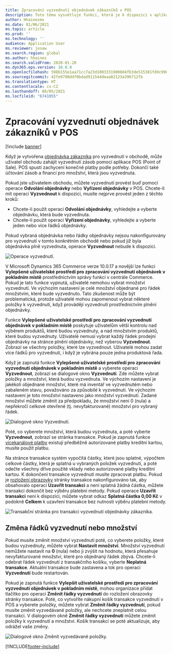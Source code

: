 ```yaml
---
title: Zpracování vyzvednutí objednávek zákazníků v POS
description: Toto téma vysvětluje funkci, která je k dispozici v aplikaci POS (Point of Sale) pro zpracování vyzvednutí objednávky zákazníka.
author: Hhainesms
ms.date: 01/06/2021
ms.topic: article
ms.prod: ''
ms.technology: ''
audience: Application User
ms.reviewer: josaw
ms.search.region: global
ms.author: hhaines
ms.search.validFrom: 2020-01-20
ms.dyn365.ops.version: 10.0.8
ms.openlocfilehash: 598b155e1aa71cc7a23d1003331900604fb3de515381fd9c9987ed39bd9cbd2a
ms.sourcegitcommit: 42fe9790ddf0bdad911544deaa82123a396712fb
ms.translationtype: HT
ms.contentlocale: cs-CZ
ms.lasthandoff: 08/05/2021
ms.locfileid: "6741055"
---
```

# <a name="process-customer-order-pickups-in-pos"></a>Zpracování vyzvednutí objednávek zákazníků v POS

[!include [banner](includes/banner.md)]

Když je vytvořena [objednávka zákazníka](customer-orders-overview.md) pro vyzvednutí v obchodě, může uživatel obchodu zahájit vyzvednutí zásob pomocí aplikace POS (Point of Sale). POS spustí zachycení konečné platby podle potřeby. Dokončí také účtování zásob a financí pro množství, která jsou vyzvednuta.

Pokud jste uživatelem obchodu, můžete vyzvednutí provést buď pomocí operace **Odvolání objednávky** nebo **Vyřízení objednávky** v POS. Chcete-li mít operaci **Vyzvednout** k dispozici, musíte nejprve provést jeden z těchto kroků:

- Chcete-li použít operaci **Odvolání objednávky**, vyhledejte a vyberte objednávku, která bude vyzvednuta.
- Chcete-li použít operaci **Vyřízení objednávky**, vyhledejte a vyberte jeden nebo více řádků objednávky.

Pokud vybraná objednávka nebo řádky objednávky nejsou nakonfigurovány pro vyzvednutí v tomto konkrétním obchodě nebo pokud již byla objednávka plně vyzvednuta, operace **Vyzvednout** nebude k dispozici.

![Operace vyzvednutí.](media/pickupoperation.png)

V Microsoft Dynamics 365 Commerce verze 10.0.17 a novější lze funkci **Vylepšené uživatelské prostředí pro zpracování vyzvednutí objednávek v pokladním místě** prostřednictvím správy funkcí v centrále Commerce. Pokud je tato funkce vypnutá, uživatelé nemohou vybrat množství vyzvednutí. Ve výchozím nastavení je celé množství objednané pro řádek množstvím, které bude vyzvednuto. Tato zkušenost může být problematická, protože uživatelé mohou zapomenout vybrat některé položky k vyzvednutí, když provádějí vyzvednutí prostřednictvím plnění objednávky.

Funkce **Vylepšené uživatelské prostředí pro zpracování vyzvednutí objednávek v pokladním místě** poskytuje uživatelům větší kontrolu nad výběrem produktů, které budou vyzvednuty, a nad množstvím produktů, které budou vyzvednuty. Uživatelé nemusí vybrat každý řádek prodejní objednávky na stránce plnění objednávky, než vyberou **Vyzvednout**. Zobrazí se všechny položky, které lze vyzvednout. Uživatelé mohou zadat více řádků pro vyzvednutí, i když je vybrána pouze jedna produktová řada.

Když je zapnutá funkce **Vylepšené uživatelské prostředí pro zpracování vyzvednutí objednávek v pokladním místě** a vyberete operaci **Vyzvednout**, zobrazí se dialogové okno **Vyzvednutí**. Zde můžete vybrat položky a množství, která budou vyzvednuta. Ve výchozím nastavení je jakékoli objednané množství, které má inventář ve vyzvednutém nebo zabaleném stavu, považováno za způsobilé k vyzvednutí. Ve výchozím nastavení je toto množství nastaveno jako množství vyzvednutí. Zadané množství můžete změnit za předpokladu, že množství není 0 (nula) a nepřekročí celkové otevřené (tj. nevyfakturované) množství pro vybraný řádek.

![Dialogové okno Vyzvednutí.](media/pickupselect.png)

Poté, co vyberete množství, která budou vyzvednuta, a poté vyberte **Vyzvednout**, zobrazí se stránka transakce. Pokud je zapnutá funkce [vícekanálové platby](omni-channel-payments.md) existují předběžně autorizované platby kreditní kartou, musíte použít platbu.

Na stránce transakce systém vypočítá částky, které jsou splatné, výpočtem celkové částky, která je splatná u vybraných položek vyzvednutí, a poté odečte všechny dříve použité vklady nebo autorizované platby kreditní kartou. K dokončení transakce vyzvednutí musíte zpracovat platbu. Pokud je [rozložení obrazovky](pos-screen-layouts.md) stránky transakce nakonfigurováno tak, aby obsahovalo operaci **Uzavřít transakci** a není splatná žádná částka, můžete transakci dokončit bez výběru platební metody. Pokud operace **Uzavřít transakci** není k dispozici, můžete vybrat odkaz **Splatná částka 0,00 Kč** v podokně **Celkem** k uzavření transakce bez nutnosti výběru platební metody.

![Transakční stránka pro transakci vyzvednutí objednávky zákazníka.](media/pickupcart.png)

## <a name="changing-pickup-lines-or-quantities"></a>Změna řádků vyzvednutí nebo množství

Pokud musíte změnit množství vyzvednutí poté, co vyberete položky, které budou vyzvednuty, můžete vybrat **Nastavit množství**. Množství vyzvednutí nemůžete nastavit na **0** (nula) nebo ji zvýšit na hodnotu, která přesahuje nevyfakturované množství, které pro objednaný řádek zbývá. Chcete-li odebrat řádek vyzvednutí z transakčního košíku, vyberte **Neplatná transakce**. Aktuální transakce bude zastavena a tok pro operaci **Vyzvednutí** bude restartován.

Pokud je zapnutá funkce **Vylepšit uživatelské prostředí pro zpracování vyzvednutí objednávek v pokladním místě**, mohou organizace přidat tlačítko pro operaci **Změnit řádky vyzvednutí** do rozložení obrazovky stránky transakce. Poté, co vytvoříte nákupní košík transakce vyzvednutí v POS a vyberete položky, můžete vybrat **Změnit řádky vyzvednutí**, pokud musíte změnit vyzvedávané položky, ale nechcete zneplatnit celou transakci. V dialogovém okně **Změnit řádky vyzvednutí** můžete změnit položky k vyzvednutí a množství. Košík transakcí se poté aktualizuje, aby odrážel vaše změny.

![Dialogové okno Změnit vyzvedávané položky.](media/pickupchange.png)


[!INCLUDE[footer-include](../includes/footer-banner.md)]